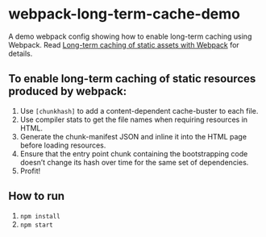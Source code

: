 # webpack-long-term-cache-demo
A demo webpack config showing how to enable long-term caching using Webpack. Read [Long-term caching of static assets with Webpack](https://medium.com/@okonetchnikov/long-term-caching-of-static-assets-with-webpack-1ecb139adb95#.9ro7cpngr) for details.

## To enable long-term caching of static resources produced by webpack:

1. Use `[chunkhash]` to add a content-dependent cache-buster to each file.
1. Use compiler stats to get the file names when requiring resources in HTML.
1. Generate the chunk-manifest JSON and inline it into the HTML page before loading resources.
1. Ensure that the entry point chunk containing the bootstrapping code doesn’t change its hash over time for the same set of dependencies.
1. Profit!

## How to run

1. `npm install`
2. `npm start`
